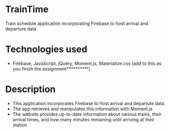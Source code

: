 # TrainTime
Train schedule application incorporating Firebase to host arrival and departure data

# Technologies used
* Firebase, JavaScript, jQuery, Moment.js, Materialize.css (add to this as you finish the assignment**********)

# Description
* This application incorporates Firebase to host arrival and departute data
* The app retrieves and manipulates this information with Moment.js
* The website provides up-to-date information about various trains, their arrival times, and how many minutes remaining until arriving at their station